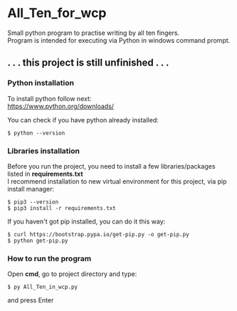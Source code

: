 # All_Ten_for_wcp  
Small python program to practise writing by all ten fingers.  
Program is intended for executing via Python in windows command prompt.  
  
## . . .  this project is still unfinished . . .
  
### Python installation  
To install python follow next:  
https://www.python.org/downloads/  
  
You can check if you have python already installed:
```
$ python --version  
```
  
### Libraries installation  
Before you run the project, you need to install a few libraries/packages listed in **requirements.txt**  
I recommend installation to new virtual environment for this project, via pip install manager:  
```
$ pip3 --version  
$ pip3 install -r requirements.txt  
```
If you haven't got pip installed, you can do it this way:  
```
$ curl https://bootstrap.pypa.io/get-pip.py -o get-pip.py 
$ python get-pip.py 
```
  
### How to run the program  
Open **cmd**, go to project directory and type:  
```
$ py All_Ten_in_wcp.py 
```
and press Enter  